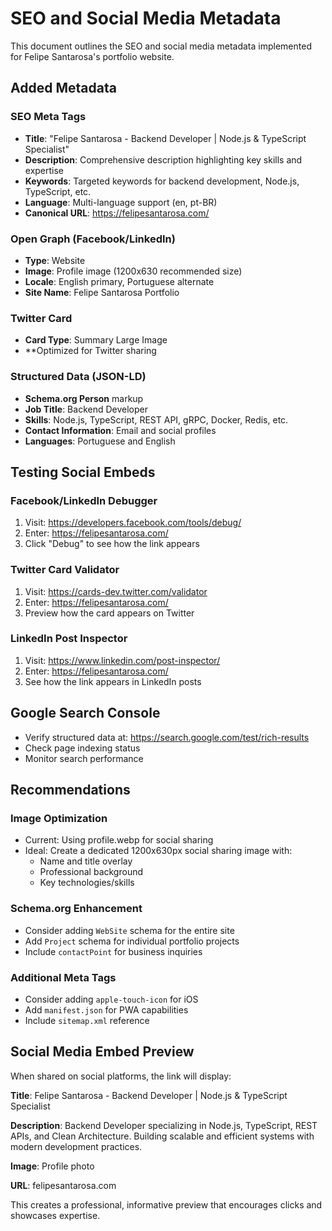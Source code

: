 # SEO and Social Media Metadata

This document outlines the SEO and social media metadata implemented for Felipe Santarosa's portfolio website.

## Added Metadata

### SEO Meta Tags
- **Title**: "Felipe Santarosa - Backend Developer | Node.js & TypeScript Specialist"
- **Description**: Comprehensive description highlighting key skills and expertise
- **Keywords**: Targeted keywords for backend development, Node.js, TypeScript, etc.
- **Language**: Multi-language support (en, pt-BR)
- **Canonical URL**: https://felipesantarosa.com/

### Open Graph (Facebook/LinkedIn)
- **Type**: Website
- **Image**: Profile image (1200x630 recommended size)
- **Locale**: English primary, Portuguese alternate
- **Site Name**: Felipe Santarosa Portfolio

### Twitter Card
- **Card Type**: Summary Large Image
- **Optimized for Twitter sharing

### Structured Data (JSON-LD)
- **Schema.org Person** markup
- **Job Title**: Backend Developer
- **Skills**: Node.js, TypeScript, REST API, gRPC, Docker, Redis, etc.
- **Contact Information**: Email and social profiles
- **Languages**: Portuguese and English

## Testing Social Embeds

### Facebook/LinkedIn Debugger
1. Visit: https://developers.facebook.com/tools/debug/
2. Enter: https://felipesantarosa.com/
3. Click "Debug" to see how the link appears

### Twitter Card Validator
1. Visit: https://cards-dev.twitter.com/validator
2. Enter: https://felipesantarosa.com/
3. Preview how the card appears on Twitter

### LinkedIn Post Inspector
1. Visit: https://www.linkedin.com/post-inspector/
2. Enter: https://felipesantarosa.com/
3. See how the link appears in LinkedIn posts

## Google Search Console
- Verify structured data at: https://search.google.com/test/rich-results
- Check page indexing status
- Monitor search performance

## Recommendations

### Image Optimization
- Current: Using profile.webp for social sharing
- Ideal: Create a dedicated 1200x630px social sharing image with:
  - Name and title overlay
  - Professional background
  - Key technologies/skills

### Schema.org Enhancement
- Consider adding `WebSite` schema for the entire site
- Add `Project` schema for individual portfolio projects
- Include `contactPoint` for business inquiries

### Additional Meta Tags
- Consider adding `apple-touch-icon` for iOS
- Add `manifest.json` for PWA capabilities
- Include `sitemap.xml` reference

## Social Media Embed Preview

When shared on social platforms, the link will display:

**Title**: Felipe Santarosa - Backend Developer | Node.js & TypeScript Specialist

**Description**: Backend Developer specializing in Node.js, TypeScript, REST APIs, and Clean Architecture. Building scalable and efficient systems with modern development practices.

**Image**: Profile photo

**URL**: felipesantarosa.com

This creates a professional, informative preview that encourages clicks and showcases expertise.
